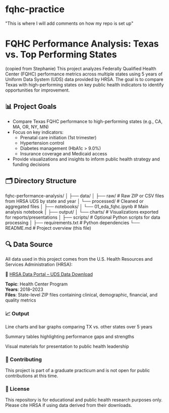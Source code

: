 # fqhc-practice
"This is where I will add comments on how my repo is set up"

# FQHC Performance Analysis: Texas vs. Top Performing States

(copied from Stephanie) This project analyzes Federally Qualified Health Center (FQHC) performance metrics across multiple states using 5 years of Uniform Data System (UDS) data provided by HRSA. The goal is to compare Texas with high-performing states on key public health indicators to identify opportunities for improvement.

## 📊 Project Goals

- Compare Texas FQHC performance to high-performing states (e.g., CA, MA, OR, NY, MN)
- Focus on key indicators:
  - Prenatal care initiation (1st trimester)
  - Hypertension control
  - Diabetes management (HbA1c > 9.0%)
  - Insurance coverage and Medicaid access
- Provide visualizations and insights to inform public health strategy and funding decisions

## 🗂 Directory Structure

fqhc-performance-analysis/
│
├── data/
│ ├── raw/ # Raw ZIP or CSV files from HRSA UDS by state and year
│ └── processed/ # Cleaned or aggregated files
│
├── notebooks/
│ └── 01_eda_fqhc.ipynb # Main analysis notebook
│
├── output/
│ └── charts/ # Visualizations exported for reports/presentations
│
├── scripts/ # Optional Python scripts for data processing
│
├── requirements.txt # Python dependencies
└── README.md # Project overview (this file)
## 🔍 Data Source

All data used in this project comes from the U.S. Health Resources and Services Administration (HRSA):

🔗 [HRSA Data Portal – UDS Data Download](https://data.hrsa.gov/data/download)

**Topic**: Health Center Program  
**Years**: 2018–2023  
**Files**: State-level ZIP files containing clinical, demographic, financial, and quality metrics


### 📈 Output
Line charts and bar graphs comparing TX vs. other states over 5 years

Summary tables highlighting performance gaps and strengths

Visual materials for presentation to public health leadership

### 🤝 Contributing
This project is part of a graduate practicum and is not open for public contributions at this time.

### 📄 License
This repository is for educational and public health research purposes only. Please cite HRSA if using data derived from their downloads.

